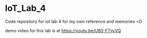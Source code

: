 # IoT_Lab_4

Code repository for iot lab 4 for my own reference and memories =D

demo video for this lab is at https://youtu.be/UB5-FTijvVQ
